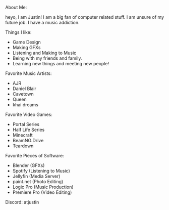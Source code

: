 About Me:

heyo, I am Justin!
I am a big fan of computer related stuff.
I am unsure of my future job.
I have a music addiction.

Things I like:
- Game Design
- Making GFXs
- Listening and Making to Music
- Being with my friends and family.
- Learning new things and meeting new people!

Favorite Music Artists:
- AJR
- Daniel Blair
- Cavetown
- Queen
- khai dreams

Favorite Video Games:
- Portal Series
- Half Life Series
- Minecraft
- BeamNG.Drive
- Teardown

Favorite Pieces of Software:
- Blender (GFXs)
- Spotify (Listening to Music)
- Jellyfin (Media Server)
- paint.net (Photo Editing)
- Logic Pro (Music Production)
- Premiere Pro (Video Editing)
  
Discord: atjustin
